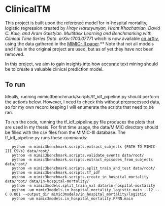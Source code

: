ClinicalTM
=========================

This project is built upon the reference model for in-hospital mortality, logistic regression created by *Hrayr Harutyunyan, Hrant Khachatrian, David C. Kale, and Aram Galstyan. Multitask Learning and Benchmarking with Clinical Time Series Data. arXiv:1703.07771* which is now available [on arXiv](https://arxiv.org/abs/1703.07771), using the data gathered in the [MIMIC-III paper](http://www.nature.com/articles/sdata201635).** Note that not all models and files in the original project are used, but as of yet they have not been removed.

In this project, we aim to gain insights into how accurate text mining should be to create a valuable clinical prediction model.

## To run

Ideally, running mimic3benchmark/scripts/tf_idf_pipeline.py should perform the actions below. However, I need to check this without preprocessed data, so for my own record keeping I will enumerate the scripts that need to be ran.

To run the code, running the tf_idf_pipeline.py file produces the plots that are used in my thesis. For first time usage, the data/MIMIC directory should be filled with the csv files from the MIMIC-III database. The tf_idf_pipeline.py runs these commands:

       python -m mimic3benchmark.scripts.extract_subjects {PATH TO MIMIC-III CSVs} data/root/
       python -m mimic3benchmark.scripts.validate_events data/root/
       python -m mimic3benchmark.scripts.extract_episodes_from_subjects data/root/
       python -m mimic3benchmark.scripts.split_train_and_test data/root/
       python -m mimic3benchmark.scripts.tf_idf
       python -m mimic3benchmark.scripts.create_in_hospital_mortality data/root/ data/in-hospital-mortality/
       python -m mimic3models.split_train_val data/in-hospital-mortality
       python -um mimic3models.in_hospital_mortality.logistic.main --l2 --C 0.001 --output_dir mimic3models/in_hospital_mortality/logistic
       python -um mimic3models.in_hospital_mortality.FFNN.main
